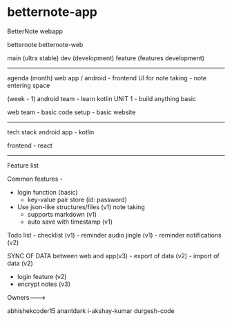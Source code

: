 # betternote-app
BetterNote webapp

betternote
betternote-web


main (ultra stable)
dev (development)
feature (features development)

-------------------------------------

agenda (month)
web app / android
    - frontend UI for note taking
    - note entering space 

(week - 1)
android team
    - learn kotlin UNIT 1
    - build anything basic

web team
    - basic code setup
    - basic website

------------------------------------
tech stack
android app - kotlin

frontend - react

-------------------------------------
Feature list

Common features - 

- login function (basic)
    - key-value pair store (id: password)
- Use json-like structures/files (v1)
note taking
    - supports markdown (v1)
    - auto save with timestamp (v1)

Todo list
    - checklist (v1)
        - reminder audio jingle (v1)
        - reminder notifications (v2)



SYNC OF DATA between web and app(v3)
    - export of data (v2)
    - import of data (v2)

- login feature (v2)
- encrypt notes (v3)

Owners--->

abhishekcoder15
anantdark
i-akshay-kumar
durgesh-code

